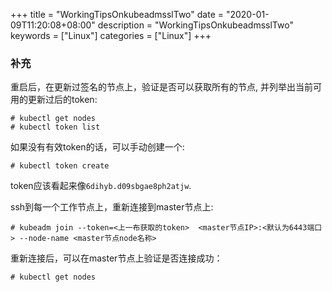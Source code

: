 +++
title = "WorkingTipsOnkubeadmsslTwo"
date = "2020-01-09T11:20:08+08:00"
description = "WorkingTipsOnkubeadmsslTwo"
keywords = ["Linux"]
categories = ["Linux"]
+++
### 补充
重启后，在更新过签名的节点上，验证是否可以获取所有的节点, 并列举出当前可用的更新过后的token:    

```
# kubectl get nodes
# kubectl token list
```
如果没有有效token的话，可以手动创建一个:    

```
# kubectl token create
```
token应该看起来像`6dihyb.d09sbgae8ph2atjw`.      

ssh到每一个工作节点上，重新连接到master节点上:    

```
# kubeadm join --token=<上一布获取的token>  <master节点IP>:<默认为6443端口> --node-name <master节点node名称>
```

重新连接后，可以在master节点上验证是否连接成功：    

```
# kubectl get nodes
```
